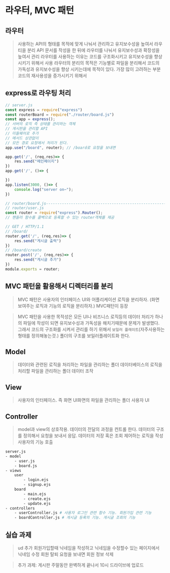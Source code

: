 # 라우터, MVC 패턴 

## 라우터
> 사용하는 API의 형태를 목적에 맞게 나눠서 관리하고 유지보수성을 높여서 라우티을 분리
> API 문서를 작성을 한 뒤에 라우터를 나눠서 유지보수성과 확장성을 높여서 관리
> 라우터를 사용하는 이유는 코드를 구조화시키고 유지보수성을 향상시키기 위해서 사용
> 라우터의 분리의 목적은 기능별로 파일을 분리해서 코드의 가독성과 유지보수성을 향상 시키는데에 목적이 있다.
> 가장 많이 고려하는 부분 코드의 재사용성을 증가시키기 위해서

## express로 라우팅 처리
```js
// server.js
const express = require("express")
const routerBoard = require("./router/board.js")
const app = express();
// 서버의 로직 즉 상태를 관리하는 객체
// 게시판을 관리할 API 
// 미들웨어로 추가
// 메서드 상관없이 
// 모든 경로 요청에서 처리가 된다.
app.use("/board", router); // /board로 요청을 보내면 

app.get('/', (req,res)=> {
    res.send("메인페이지")
})
app.get('/', ()=> {

}) 
app.listen(3000, ()=> {
    console.log("server on~");
})

// router/board.js----------------------------------------------------------------
// router/user.js
const router = require("express").Router();
// 핸들러 함수를 콜백으로 등록할 수 있는 router객체를 제공

// GET / HTTP/1.1
// /board/
router.get('/', (req,res)=> {
    res.send("게시글 출력")
})
// /board/create
router.post('/', (req,res)=> {
    res.send("게시글 추가")
})
module.exports = router;

```

## MVC 패턴을 활용해서 디렉터리를 분리
> MVC 패턴은 사용자의 인터페이스 UI와 어플리케이션 로직을 분리하자. (화면 보여주는 로직과 기능의 로직을 분리하자.)
> MVC패턴이 등장

> MVC 패턴을 사용한 목적성은 모든 UI나 비즈니스 로직등의 데이터 처리가 하나의 파일에 작성이 되면 유지보수성과 가독성을 해치기때문에 문제가 발생했다. 그래서 코드의 구조화를 시켜서 관리를 하기 위해서 
> `보일러 플레이트`(자주사용하는 형태를 정의해놓는것.) 폴더의 구조를 보일러플레이트화 한다.

## Model
> 데이터와 관련된 로직을 처리하는 파일을 관리하는 폴더
> 데이터베이스의 로직을 처리할 파일을 관리하는 폴더
> 데이터 조작

## View 
> 사용자의 인터페이스. 즉 화면 UI화면의 파일을 관리하는 폴더
> 사용자 UI

## Controller
> model과 view의 상호작용. 데이터의 전달의 과정을 컨트롤 한다. 
> 데이터의 구조를 정의해서 요청을 보내서 응답. 데이터의 저장 혹은 조회
> 제어하는 로직을 작성
> 사용자의 기능 호출

```sh
server.js
- model
    - user.js
    - board.js
- views
    user
        - login.ejs
        - signup.ejs
    board
        - main.ejs
        - create.ejs
        - update.ejs
- controllers
    - userController.js # 사용자 로그인 관련 함수 기능. 회원가입 관련 기능
    - boardController.js # 게시글 등록의 기능. 게시글 조회의 기능
```


## 실습 과제
> ud 추가
> 회원가입할때 닉네임을 작성하고
> 닉네임을 수정할수 있는 페이지에서 닉네임 수정
> 회원 탈퇴 요청을 보내면 회원 정보 삭제

> 추가 과제: 게시판 주말동안 완벽하게 끝나서 10시 드라이브에 업로드